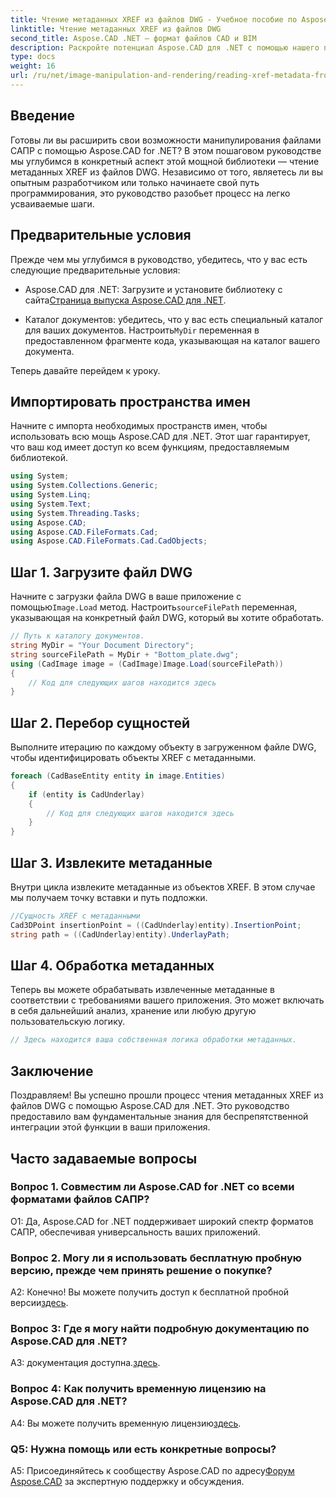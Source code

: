 ```yaml
---
title: Чтение метаданных XREF из файлов DWG - Учебное пособие по Aspose.CAD
linktitle: Чтение метаданных XREF из файлов DWG
second_title: Aspose.CAD .NET — формат файлов CAD и BIM
description: Раскройте потенциал Aspose.CAD для .NET с помощью нашего пошагового руководства по чтению метаданных XREF из файлов DWG.
type: docs
weight: 16
url: /ru/net/image-manipulation-and-rendering/reading-xref-metadata-from-dwg/
---
```

## Введение

Готовы ли вы расширить свои возможности манипулирования файлами САПР с помощью Aspose.CAD for .NET? В этом пошаговом руководстве мы углубимся в конкретный аспект этой мощной библиотеки — чтение метаданных XREF из файлов DWG. Независимо от того, являетесь ли вы опытным разработчиком или только начинаете свой путь программирования, это руководство разобьет процесс на легко усваиваемые шаги.

## Предварительные условия

Прежде чем мы углубимся в руководство, убедитесь, что у вас есть следующие предварительные условия:

-  Aspose.CAD для .NET: Загрузите и установите библиотеку с сайта[Страница выпуска Aspose.CAD для .NET](https://releases.aspose.com/cad/net/).

-  Каталог документов: убедитесь, что у вас есть специальный каталог для ваших документов. Настроить`MyDir` переменная в предоставленном фрагменте кода, указывающая на каталог вашего документа.

Теперь давайте перейдем к уроку.

## Импортировать пространства имен

Начните с импорта необходимых пространств имен, чтобы использовать всю мощь Aspose.CAD для .NET. Этот шаг гарантирует, что ваш код имеет доступ ко всем функциям, предоставляемым библиотекой.

```csharp
using System;
using System.Collections.Generic;
using System.Linq;
using System.Text;
using System.Threading.Tasks;
using Aspose.CAD;
using Aspose.CAD.FileFormats.Cad;
using Aspose.CAD.FileFormats.Cad.CadObjects;
```

## Шаг 1. Загрузите файл DWG

 Начните с загрузки файла DWG в ваше приложение с помощью`Image.Load` метод. Настроить`sourceFilePath` переменная, указывающая на конкретный файл DWG, который вы хотите обработать.

```csharp
// Путь к каталогу документов.
string MyDir = "Your Document Directory";
string sourceFilePath = MyDir + "Bottom_plate.dwg";
using (CadImage image = (CadImage)Image.Load(sourceFilePath))
{
    // Код для следующих шагов находится здесь
}
```

## Шаг 2. Перебор сущностей

Выполните итерацию по каждому объекту в загруженном файле DWG, чтобы идентифицировать объекты XREF с метаданными.

```csharp
foreach (CadBaseEntity entity in image.Entities)
{
    if (entity is CadUnderlay)
    {
        // Код для следующих шагов находится здесь
    }
}
```

## Шаг 3. Извлеките метаданные

Внутри цикла извлеките метаданные из объектов XREF. В этом случае мы получаем точку вставки и путь подложки.

```csharp
//Сущность XREF с метаданными
Cad3DPoint insertionPoint = ((CadUnderlay)entity).InsertionPoint;
string path = ((CadUnderlay)entity).UnderlayPath;
```

## Шаг 4. Обработка метаданных

Теперь вы можете обрабатывать извлеченные метаданные в соответствии с требованиями вашего приложения. Это может включать в себя дальнейший анализ, хранение или любую другую пользовательскую логику.

```csharp
// Здесь находится ваша собственная логика обработки метаданных.
```

## Заключение

Поздравляем! Вы успешно прошли процесс чтения метаданных XREF из файлов DWG с помощью Aspose.CAD для .NET. Это руководство предоставило вам фундаментальные знания для беспрепятственной интеграции этой функции в ваши приложения.

## Часто задаваемые вопросы

### Вопрос 1. Совместим ли Aspose.CAD for .NET со всеми форматами файлов САПР?

О1: Да, Aspose.CAD for .NET поддерживает широкий спектр форматов САПР, обеспечивая универсальность ваших приложений.

### Вопрос 2. Могу ли я использовать бесплатную пробную версию, прежде чем принять решение о покупке?

 А2: Конечно! Вы можете получить доступ к бесплатной пробной версии[здесь](https://releases.aspose.com/).

### Вопрос 3: Где я могу найти подробную документацию по Aspose.CAD для .NET?

 A3: документация доступна.[здесь](https://reference.aspose.com/cad/net/).

### Вопрос 4: Как получить временную лицензию на Aspose.CAD для .NET?

 A4: Вы можете получить временную лицензию[здесь](https://purchase.aspose.com/temporary-license/).

### Q5: Нужна помощь или есть конкретные вопросы?

 A5: Присоединяйтесь к сообществу Aspose.CAD по адресу[Форум Aspose.CAD](https://forum.aspose.com/c/cad/19) за экспертную поддержку и обсуждения.